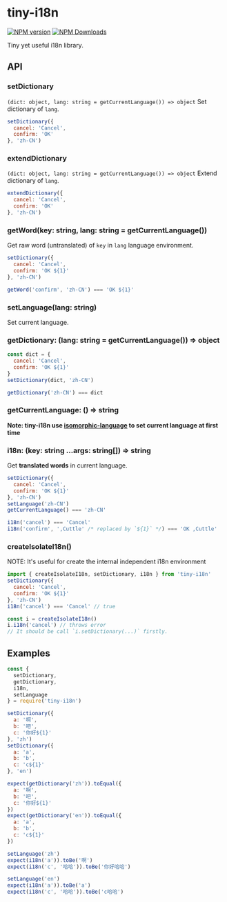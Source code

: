 # tiny-i18n

[![NPM version](https://img.shields.io/npm/v/tiny-i18n.svg?style=flat-square)](https://www.npmjs.com/package/tiny-i18n)
[![NPM Downloads](https://img.shields.io/npm/dm/tiny-i18n.svg?style=flat-square&maxAge=43200)](https://www.npmjs.com/package/tiny-i18n)

Tiny yet useful i18n library.

## API

### setDictionary 
`(dict: object, lang: string = getCurrentLanguage()) => object`
Set dictionary of `lang`.

```javascript
setDictionary({
  cancel: 'Cancel',
  confirm: 'OK'
}, 'zh-CN')
```

### extendDictionary 
`(dict: object, lang: string = getCurrentLanguage()) => object`
Extend dictionary of `lang`.

```javascript
extendDictionary({
  cancel: 'Cancel',
  confirm: 'OK'
}, 'zh-CN')
```

### getWord(key: string, lang: string = getCurrentLanguage())
Get raw word (untranslated) of `key` in `lang` language environment.

```javascript
setDictionary({
  cancel: 'Cancel',
  confirm: 'OK ${1}'
}, 'zh-CN')

getWord('confirm', 'zh-CN') === 'OK ${1}'
```

### setLanguage(lang: string)
Set current language.

### getDictionary: (lang: string = getCurrentLanguage()) => object

```javascript
const dict = {
  cancel: 'Cancel',
  confirm: 'OK ${1}'
}
setDictionary(dict, 'zh-CN')

getDictionary('zh-CN') === dict
```


### getCurrentLanguage: () => string
**Note: tiny-i18n use [isomorphic-language](https://www.npmjs.com/package/isomorphic-language) to set current language at first time**

### i18n: (key: string ...args: string[]) => string

Get **translated words** in current language.

```javascript
setDictionary({
  cancel: 'Cancel',
  confirm: 'OK ${1}'
}, 'zh-CN')
setLanguage('zh-CN')
getCurrentLanguage() === 'zh-CN'

i18n('cancel') === 'Cancel'
i18n('confirm', ',Cuttle' /* replaced by `${1}` */) === 'OK ,Cuttle'
```

### createIsolateI18n()

NOTE: It's useful for create the internal independent i18n environment

```javascript
import { createIsolateI18n, setDictionary, i18n } from 'tiny-i18n'
setDictionary({
  cancel: 'Cancel',
  confirm: 'OK ${1}'
}, 'zh-CN') 
i18n('cancel') === 'Cancel' // true

const i = createIsolateI18n()
i.i18n('cancel') // throws error
// It should be call `i.setDictionary(...)` firstly.
```


## Examples

```javascript
const {
  setDictionary,
  getDictionary,
  i18n,
  setLanguage
} = require('tiny-i18n')

setDictionary({
  a: '啊',
  b: '吧',
  c: '你好${1}'
}, 'zh')
setDictionary({
  a: 'a',
  b: 'b',
  c: 'c${1}'
}, 'en')

expect(getDictionary('zh')).toEqual({
  a: '啊',
  b: '吧',
  c: '你好${1}'
})
expect(getDictionary('en')).toEqual({
  a: 'a',
  b: 'b',
  c: 'c${1}'
})

setLanguage('zh')
expect(i18n('a')).toBe('啊')
expect(i18n('c', '哈哈')).toBe('你好哈哈')

setLanguage('en')
expect(i18n('a')).toBe('a')
expect(i18n('c', '哈哈')).toBe('c哈哈')
```
